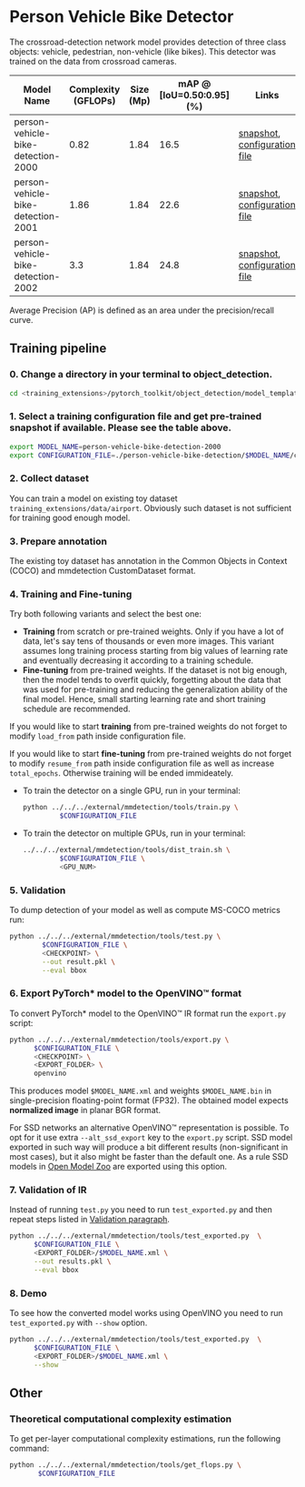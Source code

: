 # Person Vehicle Bike Detector

The crossroad-detection network model provides detection of three class objects: vehicle, pedestrian, non-vehicle (like bikes). This detector was trained on the data from crossroad cameras.

| Model Name | Complexity (GFLOPs) | Size (Mp) | mAP @ [IoU=0.50:0.95] (%) | Links | GPU_NUM |
| --- | --- | --- | --- | --- | --- |
| person-vehicle-bike-detection-2000 | 0.82 | 1.84 | 16.5 | [snapshot](https://download.01.org/opencv/openvino_training_extensions/models/object_detection/v2/vehicle-person-bike-detection-2000-1.pth), [configuration file](./person-vehicle-bike-detection-2000/config.py) | 4 |
| person-vehicle-bike-detection-2001 | 1.86 | 1.84 | 22.6 | [snapshot](https://download.01.org/opencv/openvino_training_extensions/models/object_detection/v2/vehicle-person-bike-detection-2001-1.pth), [configuration file](./person-vehicle-bike-detection-2001/config.py) | 4 |
| person-vehicle-bike-detection-2002 | 3.3 | 1.84 | 24.8 | [snapshot](https://download.01.org/opencv/openvino_training_extensions/models/object_detection/v2/vehicle-person-bike-detection-2002-1.pth), [configuration file](./person-vehicle-bike-detection-2002/config.py) | 4 |

Average Precision (AP) is defined as an area under the precision/recall curve.

## Training pipeline

### 0. Change a directory in your terminal to object_detection.


```bash
cd <training_extensions>/pytorch_toolkit/object_detection/model_templates
```

### 1. Select a training configuration file and get pre-trained snapshot if available. Please see the table above.

```bash
export MODEL_NAME=person-vehicle-bike-detection-2000
export CONFIGURATION_FILE=./person-vehicle-bike-detection/$MODEL_NAME/config.py
```

### 2. Collect dataset

You can train a model on existing toy dataset `training_extensions/data/airport`. Obviously such dataset is not sufficient for training good enough model.

### 3. Prepare annotation

The existing toy dataset has annotation in the Common Objects in Context (COCO) and mmdetection CustomDataset format.

### 4. Training and Fine-tuning

Try both following variants and select the best one:

   * **Training** from scratch or pre-trained weights. Only if you have a lot of data, let's say tens of thousands or even more images. This variant assumes long training process starting from big values of learning rate and eventually decreasing it according to a training schedule.
   * **Fine-tuning** from pre-trained weights. If the dataset is not big enough, then the model tends to overfit quickly, forgetting about the data that was used for pre-training and reducing the generalization ability of the final model. Hence, small starting learning rate and short training schedule are recommended.

If you would like to start **training** from pre-trained weights do not forget to modify `load_from` path inside configuration file.

If you would like to start **fine-tuning** from pre-trained weights do not forget to modify `resume_from` path inside configuration file as well as increase `total_epochs`. Otherwise training will be ended immideately.

* To train the detector on a single GPU, run in your terminal:

   ```bash
   python ../../../external/mmdetection/tools/train.py \
            $CONFIGURATION_FILE
   ```

* To train the detector on multiple GPUs, run in your terminal:

   ```bash
   ../../../external/mmdetection/tools/dist_train.sh \
            $CONFIGURATION_FILE \
            <GPU_NUM>
   ```

### 5. Validation

To dump detection of your model as well as compute MS-COCO metrics run:

```bash
python ../../../external/mmdetection/tools/test.py \
        $CONFIGURATION_FILE \
        <CHECKPOINT> \
        --out result.pkl \
        --eval bbox
```

### 6. Export PyTorch\* model to the OpenVINO™ format

To convert PyTorch\* model to the OpenVINO™ IR format run the `export.py` script:

```bash
python ../../../external/mmdetection/tools/export.py \
      $CONFIGURATION_FILE \
      <CHECKPOINT> \
      <EXPORT_FOLDER> \
      openvino
```

This produces model `$MODEL_NAME.xml` and weights `$MODEL_NAME.bin` in single-precision floating-point format
(FP32). The obtained model expects **normalized image** in planar BGR format.

For SSD networks an alternative OpenVINO™ representation is possible.
To opt for it use extra `--alt_ssd_export` key to the `export.py` script.
SSD model exported in such way will produce a bit different results (non-significant in most cases),
but it also might be faster than the default one. As a rule SSD models in [Open Model Zoo](https://github.com/opencv/open_model_zoo/) are exported using this option.

### 7. Validation of IR

Instead of running `test.py` you need to run `test_exported.py` and then repeat steps listed in [Validation paragraph](#5-validation).

```bash
python ../../../external/mmdetection/tools/test_exported.py  \
      $CONFIGURATION_FILE \
      <EXPORT_FOLDER>/$MODEL_NAME.xml \
      --out results.pkl \
      --eval bbox
```

### 8. Demo

To see how the converted model works using OpenVINO you need to run `test_exported.py` with `--show` option.

```bash
python ../../../external/mmdetection/tools/test_exported.py  \
      $CONFIGURATION_FILE \
      <EXPORT_FOLDER>/$MODEL_NAME.xml \
      --show
```

## Other

### Theoretical computational complexity estimation

To get per-layer computational complexity estimations, run the following command:

```bash
python ../../../external/mmdetection/tools/get_flops.py \
       $CONFIGURATION_FILE
```
